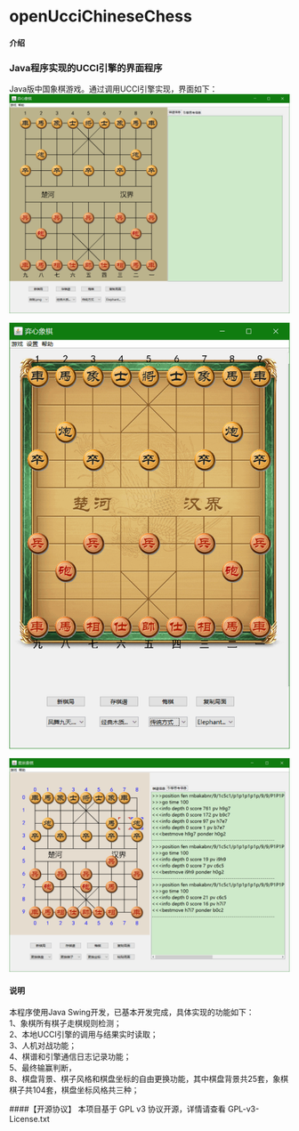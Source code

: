 # openUcciChineseChess

#### 介绍
### Java程序实现的UCCI引擎的界面程序<br/>


Java版中国象棋游戏。通过调用UCCI引擎实现，界面如下：<br/>
![图片3](pic/1.png)

![图片1](pic/2.png)

![图片2](pic/3.png)


#### 说明
本程序使用Java Swing开发，已基本开发完成，具体实现的功能如下：<br/>
1、象棋所有棋子走棋规则检测；<br/>
2、本地UCCI引擎的调用与结果实时读取；<br/>
3、人机对战功能；<br/>
4、棋谱和引擎通信日志记录功能；<br/>
5、最终输赢判断，<br/>
8、棋盘背景、棋子风格和棋盘坐标的自由更换功能，其中棋盘背景共25套，象棋棋子共104套，棋盘坐标风格共三种；<br/>



####【开源协议】
本项目基于 GPL v3 协议开源，详情请查看 GPL-v3-License.txt

